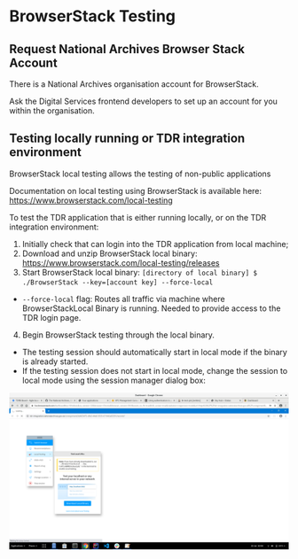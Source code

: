 # BrowserStack Testing

## Request National Archives Browser Stack Account

There is a National Archives organisation account for BrowserStack. 

Ask the Digital Services frontend developers to set up an account for you within the organisation.

## Testing locally running or TDR integration environment

BrowserStack local testing allows the testing of non-public applications

Documentation on local testing using BrowserStack is available here: https://www.browserstack.com/local-testing

To test the TDR application that is either running locally, or on the TDR integration environment:
1. Initially check that can login into the TDR application from local machine;
2. Download and unzip BrowserStack local binary: https://www.browserstack.com/local-testing/releases
3. Start BrowserStack local binary: `[directory of local binary] $ ./BrowserStack --key=[account key] --force-local`
  * `--force-local` flag: Routes all traffic via machine where BrowserStackLocal Binary is running. Needed to provide access to the TDR login page. 
4. Begin BrowserStack testing through the local binary. 
  * The testing session should automatically start in local mode if the binary is already started.
  * If the testing session does not start in local mode, change the session to local mode using the session manager dialog box:
  
  ![](./images/browser_stack_local_testing.png)
